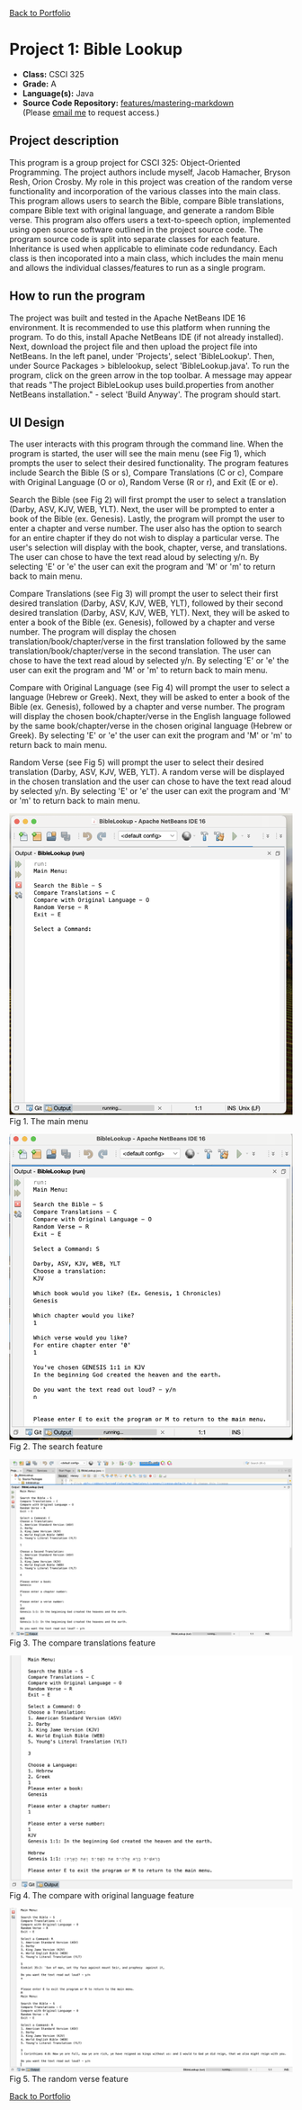 [Back to Portfolio](./)

Project 1: Bible Lookup
===============

-   **Class:** CSCI 325
-   **Grade:** A
-   **Language(s):** Java
-   **Source Code Repository:** [features/mastering-markdown](https://github.com/JessicaTaylor7/BibleLookup)  
    (Please [email me](mailto:jessetaylor_98@yahoo.com?subject=GitHub%20Access) to request access.)

## Project description

This program is a group project for CSCI 325: Object-Oriented Programming. The project authors include myself, Jacob Hamacher, Bryson Resh, Orion Crosby. My role in this project was creation of the random verse functionality and incorporation of the various classes into the main class. This program allows users to search the Bible, compare Bible translations, compare Bible text with original language, and generate a random Bible verse. This program also offers users a text-to-speech option, implemented using open source software outlined in the project source code. The program source code is split into separate classes for each feature. Inheritance is used when applicable to eliminate code redundancy. Each class is then incoporated into a main class, which includes the main menu and allows the individual classes/features to run as a single program. 

## How to run the program

The project was built and tested in the Apache NetBeans IDE 16 environment. It is recommended to use this platform when running the program. To do this, install Apache NetBeans IDE (if not already installed). Next, download the project file and then upload the project file into NetBeans. In the left panel, under 'Projects', select 'BibleLookup'. Then, under Source Packages > biblelookup, select 'BibleLookup.java'. To run the program, click on the green arrow in the top toolbar. A message may appear that reads "The project BibleLookup uses build.properties from another NetBeans installation." - select 'Build Anyway'. The program should start. 


## UI Design

The user interacts with this program through the command line. When the program is started, the user will see the main menu (see Fig 1), which prompts the user to select their desired functionality. The program features include Search the Bible (S or s), Compare Translations (C or c), Compare with Original Language (O or o), Random Verse (R or r), and Exit (E or e). 

Search the Bible (see Fig 2) will first prompt the user to select a translation (Darby, ASV, KJV, WEB, YLT). Next, the user will be prompted to enter a book of the Bible (ex. Genesis). Lastly, the program will prompt the user to enter a chapter and verse number. The user also has the option to search for an entire chapter if they do not wish to display a particular verse. The user's selection will display with the book, chapter, verse, and translations. The user can chose to have the text read aloud by selecting y/n. By selecting 'E' or 'e' the user can exit the program and 'M' or 'm' to return back to main menu.

Compare Translations (see Fig 3) will prompt the user to select their first desired translation (Darby, ASV, KJV, WEB, YLT), followed by their second desired translation (Darby, ASV, KJV, WEB, YLT). Next, they will be asked to enter a book of the Bible (ex. Genesis), followed by a chapter and verse number. The program will display the chosen translation/book/chapter/verse in the first translation followed by the same translation/book/chapter/verse in the second translation. The user can chose to have the text read aloud by selected y/n. By selecting 'E' or 'e' the user can exit the program and 'M' or 'm' to return back to main menu.

Compare with Original Language (see Fig 4) will prompt the user to select a language (Hebrew or Greek). Next, they will be asked to enter a book of the Bible (ex. Genesis), followed by a chapter and verse number. The program will display the chosen book/chapter/verse in the English language followed by the same book/chapter/verse in the chosen original language (Hebrew or Greek). By selecting 'E' or 'e' the user can exit the program and 'M' or 'm' to return back to main menu.

Random Verse (see Fig 5) will prompt the user to select their desired translation (Darby, ASV, KJV, WEB, YLT). A random verse will be displayed in the chosen translation and the user can chose to have the text read aloud by selected y/n. By selecting 'E' or 'e' the user can exit the program and 'M' or 'm' to return back to main menu.

![screenshot](images/Project1/MainMenu.png)  
Fig 1. The main menu

![screenshot](images/Project1/Search.png)  
Fig 2. The search feature

![screenshot](images/Project1/CompareTranslations.png)  
Fig 3. The compare translations feature

![screenshot](images/Project1/CompareOriginal.png)  
Fig 4. The compare with original language feature

![screenshot](images/Project1/RandomVerse.png)  
Fig 5. The random verse feature


[Back to Portfolio](./)
